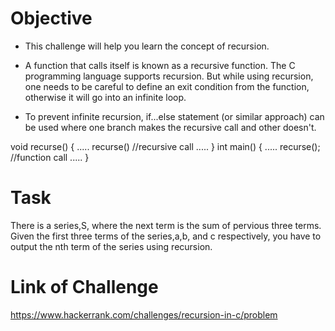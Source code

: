 # Objective

- This challenge will help you learn the concept of recursion.

- A function that calls itself is known as a recursive function. The C programming language supports recursion. But while using recursion, one needs to be careful to define an exit condition from the function, otherwise it will go into an infinite loop.

- To prevent infinite recursion, if...else statement (or similar approach) can be used where one branch makes the recursive call and other doesn't.

void recurse() 
{
    .....
    recurse()  //recursive call
    .....
}
int main() 
{
    .....
    recurse(); //function call
    .....
}

# Task

There is a series,S, where the next term is the sum of pervious three terms. Given the first three terms of the series,a,b, and c respectively, you have to output the nth term of the series using recursion.

# Link of Challenge

https://www.hackerrank.com/challenges/recursion-in-c/problem